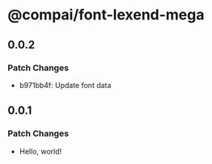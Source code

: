 # @compai/font-lexend-mega

## 0.0.2

### Patch Changes

- b971bb4f: Update font data

## 0.0.1

### Patch Changes

- Hello, world!

